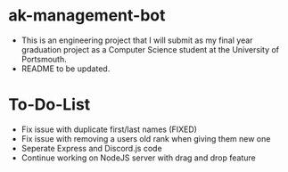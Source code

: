 # ak-management-bot

- This is an engineering project that I will submit as my final year graduation project as a Computer Science student at the University of Portsmouth.
- README to be updated.

# To-Do-List

- Fix issue with duplicate first/last names (FIXED)
- Fix issue with removing a users old rank when giving them new one
- Seperate Express and Discord.js code
- Continue working on NodeJS server with drag and drop feature
